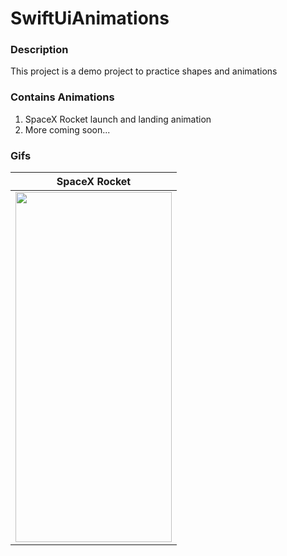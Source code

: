 # SwiftUiAnimations 
### Description
This project is a demo project to practice shapes and animations

### Contains Animations 
1. SpaceX Rocket launch and landing animation
2. More coming soon...

### Gifs
| SpaceX Rocket |
| --- |
|<img src="https://user-images.githubusercontent.com/17673476/167262137-e784db5f-0d55-4aeb-917c-071c2fa76c5c.gif" width="250" height="560" />|
